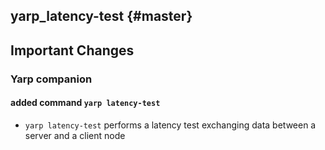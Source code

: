 yarp_latency-test {#master}
-------------------------

## Important Changes

### Yarp companion

#### added command `yarp latency-test`
* `yarp latency-test` performs a latency test exchanging data between a server and a client node
